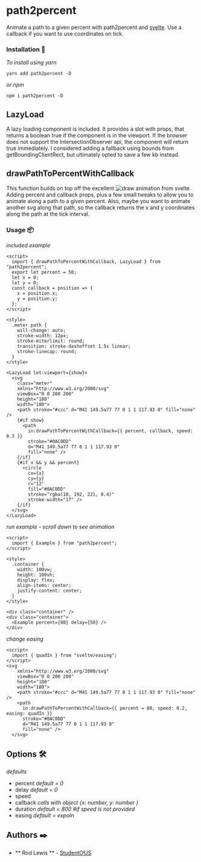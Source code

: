 # path2percent

Animate a path to a given percent with path2percent and [svelte](http://svelte.dev).
Use a callback if you want to use coordinates on tick.

### Installation 🔧

_To install using yarn_

`yarn add path2percent -D`

_or npm_

`npm i path2percent -D`

## LazyLoad

A lazy loading component is included. It provides a slot with props, that returns a boolean true if the component is in the viewport. If the browser does not support the IntersectionObserver api, the component will return true immediately. I considered adding a fallback using bounds from getBoundingClientRect, but ultimately opted to save a few kb instead.

## drawPathToPercentWithCallback

This function builds on top off the excellent ![draw](https://svelte.dev/docs#draw) animation from svelte. Adding percent and callback props, plus a few small tweaks to allow you to animate along a path to a given percent. Also, maybe you want to animate another svg along that path, so the callback returns the x and y coordinates along the path at the tick interval.

### Usage 📦

_included example_

```
<script>
  import { drawPathToPercentWithCallback, LazyLoad } from "path2percent";
  export let percent = 50;
  let x = 0;
  let y = 0;
  const callback = position => {
    x = position.x;
    y = position.y;
  };
</script>

<style>
  .meter path {
    will-change: auto;
    stroke-width: 12px;
    stroke-miterlimit: round;
    transition: stroke-dashoffset 1.5s linear;
    stroke-linecap: round;
  }
</style>

<LazyLoad let:viewport={show}>
  <svg
    class="meter"
    xmlns="http://www.w3.org/2000/svg"
    viewBox="0 0 200 200"
    height="180"
    width="180">
    <path stroke="#ccc" d="M41 149.5a77 77 0 1 1 117.93 0" fill="none" />
    {#if show}
      <path
        in:drawPathToPercentWithCallback={{ percent, callback, speed: 0.3 }}
        stroke="#0AC0DD"
        d="M41 149.5a77 77 0 1 1 117.93 0"
        fill="none" />
    {/if}
    {#if x && y && percent}
      <circle
        cx={x}
        cy={y}
        r="12"
        fill="#0AC0DD"
        stroke="rgba(10, 192, 221, 0.4)"
        stroke-width="17" />
    {/if}
  </svg>
</LazyLoad>

```

_run example - scroll down to see animation_

```
<script>
  import { Example } from "path2percent";
</script>

<style>
  .container {
    width: 100vw;
    height: 100vh;
    display: flex;
    align-items: center;
    justify-content: center;
  }
</style>

<div class="container" />
<div class="container">
  <Example percent={80} delay={50} />
</div>

```

_change easing_

```
<script>
  import { quadIn } from "svelte/easing";
</script>
<svg
    xmlns="http://www.w3.org/2000/svg"
    viewBox="0 0 200 200"
    height="180"
    width="180">
    <path stroke="#ccc" d="M41 149.5a77 77 0 1 1 117.93 0" fill="none" />
    <path
      in:drawPathToPercentWithCallback={{ percent = 80, speed: 0.2, easing: quadIn }}
      stroke="#0AC0DD"
      d="M41 149.5a77 77 0 1 1 117.93 0"
      fill="none" />
  </svg>
```

## Options 🛠️

_defaults_

- percent _default = 0_
- delay _default = 0_
- speed
- callback _calls with object {x: number, y: number }_
- duration _default = 800 #if speed is not provided_
- easing _default = expoIn_

## Authors ✒️

- ** Rod Lewis ** - [StudentOfJS](https://github.com/StudentOfJS)
